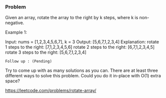 ### Problem

Given an array, rotate the array to the right by k steps, where k is non-negative.

Example 1:

Input: nums = [1,2,3,4,5,6,7], k = 3
Output: [5,6,7,1,2,3,4]
Explanation:
rotate 1 steps to the right: [7,1,2,3,4,5,6]
rotate 2 steps to the right: [6,7,1,2,3,4,5]
rotate 3 steps to the right: [5,6,7,1,2,3,4]

`Follow up : (Pending)`

Try to come up with as many solutions as you can. There are at least three different ways to solve this problem.
Could you do it in-place with O(1) extra space?

https://leetcode.com/problems/rotate-array/